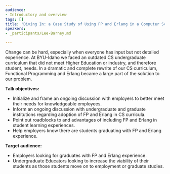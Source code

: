 ```yaml
---
audience:
- Introductory and overview
tags: []
title: 'Diving In: a Case Study of Using FP and Erlang in a Computer Science Curriculum'
speakers:
- _participants/Lee-Barney.md

---
```

Change can be hard, especially when everyone has input but not detailed experience. At BYU-Idaho we faced an outdated CS undergraduate curriculum that did not meet Higher Education or industry, and therefore student, needs. In a dramatic and complete rewrite of our CS curriculum, Functional Programming and Erlang became a large part of the solution to our problem.

**Talk objectives:**

* Initialize and frame an ongoing discussion with employers to better meet their needs for knowledgeable employees.
* Inform an ongoing discussion with undergraduate and graduate institutions regarding adoption of FP and Erlang in CS curricula.
* Point out roadblocks to and advantages of including FP and Erlang in student learning experiences.
* Help employers know there are students graduating with FP and Erlang experience.

**Target audience:**

* Employers looking for graduates with FP and Erlang experience.
* Undergraduate Educators looking to increase the viability of their students as those students move on to employment or graduate studies.